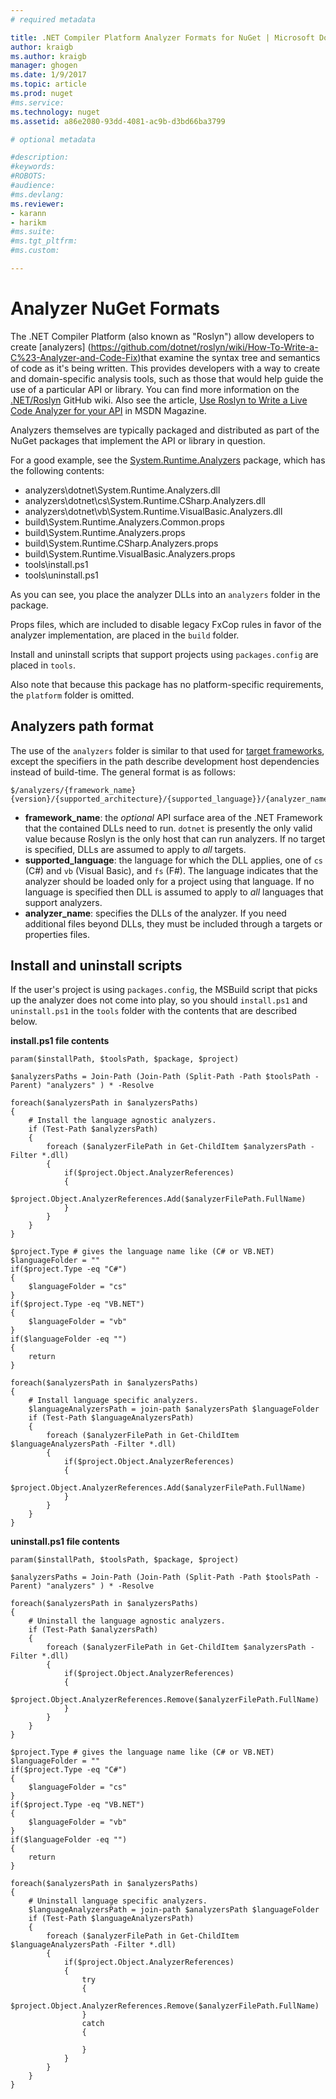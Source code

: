 ```yaml
---
# required metadata

title: .NET Compiler Platform Analyzer Formats for NuGet | Microsoft Docs
author: kraigb
ms.author: kraigb
manager: ghogen
ms.date: 1/9/2017
ms.topic: article
ms.prod: nuget
#ms.service:
ms.technology: nuget
ms.assetid: a86e2080-93dd-4081-ac9b-d3bd66ba3799

# optional metadata

#description:
#keywords:
#ROBOTS:
#audience:
#ms.devlang:
ms.reviewer:
- karann
- harikm
#ms.suite:
#ms.tgt_pltfrm:
#ms.custom:

---
```


# Analyzer NuGet Formats

The .NET Compiler Platform (also known as "Roslyn") allow developers to create [analyzers] (https://github.com/dotnet/roslyn/wiki/How-To-Write-a-C%23-Analyzer-and-Code-Fix)that examine the syntax tree and semantics of code as it's being written. This provides developers with a way to create and domain-specific analysis tools, such as those that would help guide the use of a particular API or library. You can find more information on the [.NET/Roslyn](https://github.com/dotnet/roslyn/wiki) GitHub wiki. Also see the article, [Use Roslyn to Write a Live Code Analyzer for your API](https://msdn.microsoft.com/magazine/dn879356.aspx) in MSDN Magazine.

Analyzers themselves are typically packaged and distributed as part of the NuGet packages that implement the API or library in question.

For a good example, see the [System.Runtime.Analyzers](https://www.nuget.org/packages/System.Runtime.Analyzers) package, which has the following contents:

- analyzers\dotnet\System.Runtime.Analyzers.dll
- analyzers\dotnet\cs\System.Runtime.CSharp.Analyzers.dll
- analyzers\dotnet\vb\System.Runtime.VisualBasic.Analyzers.dll
- build\System.Runtime.Analyzers.Common.props
- build\System.Runtime.Analyzers.props
- build\System.Runtime.CSharp.Analyzers.props
- build\System.Runtime.VisualBasic.Analyzers.props
- tools\install.ps1
- tools\uninstall.ps1

As you can see, you place the analyzer DLLs into an `analyzers` folder in the package.

Props files, which are included to disable legacy FxCop rules in favor of the analyzer implementation, are placed in the `build` folder.

Install and uninstall scripts that support projects using `packages.config` are placed in `tools`.

Also note that because this package has no platform-specific requirements, the `platform` folder is omitted.


## Analyzers path format

The use of the `analyzers` folder is similar to that used for [target frameworks](../create-packages/supporting-multiple-target-frameworks.md), except the specifiers in the path describe development host dependencies instead of build-time. The general format is as follows:

	$/analyzers/{framework_name}{version}/{supported_architecture}/{supported_language}}/{analyzer_name}.dll

- **framework_name**: the *optional* API surface area of the .NET Framework that the contained DLLs need to run. `dotnet` is presently the only valid value because Roslyn is the only host that can run analyzers. If no target is specified, DLLs are assumed to apply to *all* targets.
- **supported_language**: the language for which the DLL applies, one of `cs` (C#) and `vb` (Visual Basic), and `fs` (F#). The language indicates that the analyzer should be loaded only for a project using that language. If no language is specified then DLL is assumed to apply to *all* languages that support analyzers.
- **analyzer_name**: specifies the DLLs of the analyzer. If you need additional files beyond DLLs, they must be included through a targets or properties files.


## Install and uninstall scripts

If the user's project is using `packages.config`, the MSBuild script that picks up the analyzer does not come into play, so you should `install.ps1` and `uninstall.ps1` in the `tools` folder with the contents that are described below.

**install.ps1 file contents**

	param($installPath, $toolsPath, $package, $project)

	$analyzersPaths = Join-Path (Join-Path (Split-Path -Path $toolsPath -Parent) "analyzers" ) * -Resolve

	foreach($analyzersPath in $analyzersPaths)
	{
		# Install the language agnostic analyzers.
		if (Test-Path $analyzersPath)
		{
			foreach ($analyzerFilePath in Get-ChildItem $analyzersPath -Filter *.dll)
			{
				if($project.Object.AnalyzerReferences)
				{
					$project.Object.AnalyzerReferences.Add($analyzerFilePath.FullName)
				}
			}
		}
	}

	$project.Type # gives the language name like (C# or VB.NET)
	$languageFolder = ""
	if($project.Type -eq "C#")
	{
		$languageFolder = "cs"
	}
	if($project.Type -eq "VB.NET")
	{
		$languageFolder = "vb"
	}
	if($languageFolder -eq "")
	{
		return
	}

	foreach($analyzersPath in $analyzersPaths)
	{
		# Install language specific analyzers.
		$languageAnalyzersPath = join-path $analyzersPath $languageFolder
		if (Test-Path $languageAnalyzersPath)
		{
			foreach ($analyzerFilePath in Get-ChildItem $languageAnalyzersPath -Filter *.dll)
			{
				if($project.Object.AnalyzerReferences)
				{
					$project.Object.AnalyzerReferences.Add($analyzerFilePath.FullName)
				}
			}
		}
	}


**uninstall.ps1 file contents**

    param($installPath, $toolsPath, $package, $project)

    $analyzersPaths = Join-Path (Join-Path (Split-Path -Path $toolsPath -Parent) "analyzers" ) * -Resolve

    foreach($analyzersPath in $analyzersPaths)
    {
        # Uninstall the language agnostic analyzers.
        if (Test-Path $analyzersPath)
        {
            foreach ($analyzerFilePath in Get-ChildItem $analyzersPath -Filter *.dll)
            {
                if($project.Object.AnalyzerReferences)
                {
                    $project.Object.AnalyzerReferences.Remove($analyzerFilePath.FullName)
                }
            }
        }
    }

    $project.Type # gives the language name like (C# or VB.NET)
    $languageFolder = ""
    if($project.Type -eq "C#")
    {
        $languageFolder = "cs"
    }
    if($project.Type -eq "VB.NET")
    {
        $languageFolder = "vb"
    }
    if($languageFolder -eq "")
    {
        return
    }

    foreach($analyzersPath in $analyzersPaths)
    {
        # Uninstall language specific analyzers.
        $languageAnalyzersPath = join-path $analyzersPath $languageFolder
        if (Test-Path $languageAnalyzersPath)
        {
            foreach ($analyzerFilePath in Get-ChildItem $languageAnalyzersPath -Filter *.dll)
            {
                if($project.Object.AnalyzerReferences)
                {
                    try
                    {
                        $project.Object.AnalyzerReferences.Remove($analyzerFilePath.FullName)
                    }
                    catch
                    {

                    }
                }
            }
        }
    }

